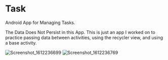 # Task
Android App for Managing Tasks. 

The Data Does Not Persist in this App. This is just an app I worked on to practice passing data between activities, using the recycler view, and using a base activity.


![Screenshot_1612236699](https://user-images.githubusercontent.com/29502126/106548837-96b8e780-64c4-11eb-8c42-d0d4a9788196.png)
![Screenshot_1612236769](https://user-images.githubusercontent.com/29502126/106548843-991b4180-64c4-11eb-9111-bd2828134ecb.png)
